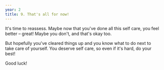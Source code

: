 ```yaml
---
year: 2
title: 9. That's all for now! 
---
```


It's time to reassess. Maybe now that you've done all this self care, you feel better – great! Maybe you don't, and that's okay too.

But hopefully you've cleared things up and you know what to do next to take care of yourself. You deserve self care, so even if it's hard, do your best!

Good luck!
